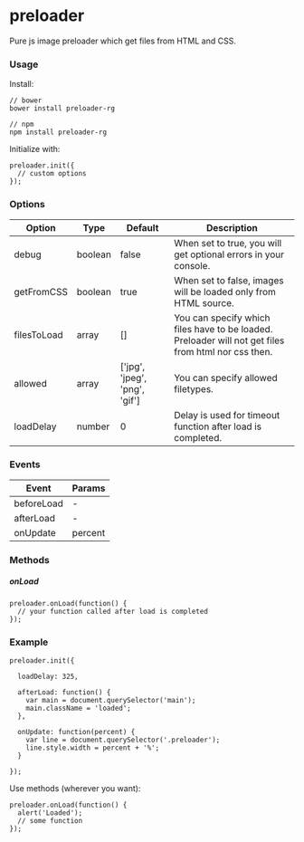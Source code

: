 # preloader
Pure js image preloader which get files from HTML and CSS.

### Usage
Install:
````
// bower
bower install preloader-rg

// npm
npm install preloader-rg
````

Initialize with:
````
preloader.init({
  // custom options
});
````

### Options
Option | Type | Default | Description
------ | ---- | ------- | ----
debug | boolean | false | When set to true, you will get optional errors in your console.
getFromCSS | boolean | true | When set to false, images will be loaded only from HTML source.
filesToLoad | array | [] | You can specify which files have to be loaded. Preloader will not get files from html nor css then.
allowed | array | ['jpg', 'jpeg', 'png', 'gif'] | You can specify allowed filetypes.
loadDelay | number | 0 | Delay is used for timeout function after load is completed.


### Events
Event | Params
------ | ---- 
beforeLoad | -
afterLoad | -
onUpdate | percent


### Methods
##### onLoad
````
preloader.onLoad(function() {
  // your function called after load is completed
});
````


### Example
````
preloader.init({

  loadDelay: 325,

  afterLoad: function() {
    var main = document.querySelector('main');
    main.className = 'loaded';
  },

  onUpdate: function(percent) {
    var line = document.querySelector('.preloader');
    line.style.width = percent + '%';
  }

});
````

Use methods (wherever you want):
````
preloader.onLoad(function() {
  alert('Loaded');
  // some function
});
````
